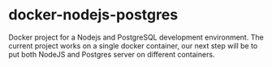 # docker-nodejs-postgres
Docker project for a Nodejs and PostgreSQL development environment. The current project works on a single docker container, our next step will be to put both NodeJS and Postgres server on different containers.
